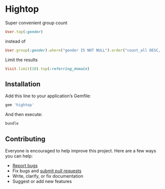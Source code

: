# Hightop

Super convenient group count

```ruby
User.top(:gender)
```

instead of

```ruby
User.group(:gender).where("gender IS NOT NULL").order("count_all DESC, gender").count
```

Limit the results

```ruby
Visit.limit(10).top(:referring_domain)
```

## Installation

Add this line to your application’s Gemfile:

```ruby
gem 'hightop'
```

And then execute:

```sh
bundle
```

## Contributing

Everyone is encouraged to help improve this project. Here are a few ways you can help:

- [Report bugs](https://github.com/ankane/hightop/issues)
- Fix bugs and [submit pull requests](https://github.com/ankane/hightop/pulls)
- Write, clarify, or fix documentation
- Suggest or add new features
